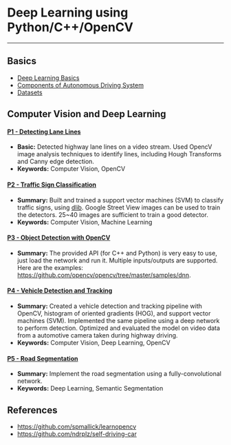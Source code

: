 
# Deep Learning using Python/C++/OpenCV

--- 

## Basics

- [Deep Learning Basics](./resources/deep-learning.md)
- [Components of Autonomous Driving System](./resources/autonomous-driving.md)
- [Datasets](./resources/datasets.md)


## Computer Vision and Deep Learning

#### [P1 - Detecting Lane Lines](./01_finding_lane_lines)
 - **Basic:** Detected highway lane lines on a video stream. Used OpencV image analysis techniques to identify lines, including Hough Transforms and Canny edge detection.
 - **Keywords:** Computer Vision, OpenCV
 
#### [P2 - Traffic Sign Classification](./02_traffic_sign_detector)
 - **Summary:** Built and trained a support vector machines (SVM) to classify traffic signs, using [dlib](http://dlib.net/). Google Street View images can be used to train the detectors. 25~40 images are sufficient to train a good detector.
 - **Keywords:** Computer Vision, Machine Learning
 
#### [P3 - Object Detection with OpenCV](./03_opencv_detection)
 - **Summary:** The provided API (for C++ and Python) is very easy to use, just load the network and run it. Multiple inputs/outputs are supported. Here are the examples: https://github.com/opencv/opencv/tree/master/samples/dnn.

#### [P4 - Vehicle Detection and Tracking](./04_vehicle_detection)
 - **Summary:** Created a vehicle detection and tracking pipeline with OpenCV, histogram of oriented gradients (HOG), and support vector machines (SVM). Implemented the same pipeline using a deep network to perform detection. Optimized and evaluated the model on video data from a automotive camera taken during highway driving.
 - **Keywords:** Computer Vision, Deep Learning, OpenCV

#### [P5 - Road Segmentation](./05_road_segmentation)
- **Summary:** Implement the road segmentation using a fully-convolutional network.
- **Keywords:** Deep Learning, Semantic Segmentation


## References

- <https://github.com/spmallick/learnopencv>
- <https://github.com/ndrplz/self-driving-car>

